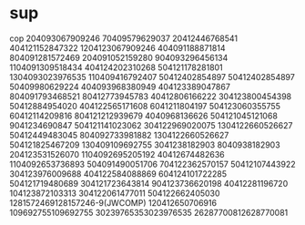  # sup
cop
204093067909246 70409579629037 20412446768541  404121152847322  1204123067909246 404091188871814 804091281572469 204091052159280 904093296456134 1104091309518434 404124202310268 504121178281801 1304093023976535 110409416792407 50412402854897 50412402854897 50409980629224 404093968380949 404123389047867 804091793468521 80412773945783 40412806166222 304123800454398 50412884954020 404122565171608 
6041211804197 504123060355755 60412114209816 804121212939679 4040968136626 504121045121068 9041234690847 504121141023062 304122969020075 1304122660526627 50412449483045 804092733981882 1304122660526627 504121825467209 130409109692755 3041238182903 8040938182903 204123531526070 1104092695205192 40412674482636 1104092653736893 504091490051706 704122362570157 50412107443922 304123976009688 404122584088869 604124101722285 504121719480689 304121723643814 
904123736620198 40412281196720 104123872103313 304122061477011 504122662405030 
1281572469128157246-9(JWCOMP) 120412650706916 109692755109692755 30239765353023976535 26287700812628770081
